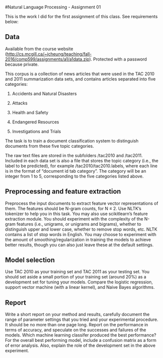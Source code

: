 #Natural Language Processing - Assignment 01

This is the work I did for the first assignment of this class.
See requirements below:

## Data

Available from the course website (http://cs.mcgill.ca/~jcheung/teaching/fall-2016/comp599/assignments/a1/a1data.zip).
Protected with a password because private.

This corpus is a collection of news articles that were used in the TAC 2010 and 2011 summarization data sets, and contains articles separated into five categories:

1. Accidents and Natural Disasters

2. Attacks

3. Health and Safety

4. Endangered Resources

5. Investigations and Trials

The task is to train a document classification system to distinguish documents from these five topic categories.

The raw text files are stored in the subfolders /tac2010 and /tac2011. Included in each data set is also a file that stores the topic category (i.e., the label to be predicted), for example /tac2010/tac2010.labels, where each line is in the format of “document id tab category”. The category will be an integer from 1 to 5, corresponding to the five categories listed above.


## Preprocessing and feature extraction

Preprocess the input documents to extract feature vector representations of them. The features should be N-gram counts, for N ≤ 2.
Use NLTK’s tokenizer to help you in this task. You may also use scikitlearn’s feature extraction module.
You should experiment with the complexity of the N-gram features (i.e., unigrams, or unigrams and bigrams), whether to distinguish upper and lower case, whether to remove stop words, etc.
NLTK contains a list of stop words in English. You may choose to experiment with the amount of smoothing/regularization in training the models to achieve better results, though you can also just leave these at the default settings.

## Model selection
Use TAC 2010 as your training set and TAC 2011 as your testing set.
You should set aside a small portion of your training set (around 20%) as a development set for tuning your models.
Compare the logistic regression, support vector machine (with a linear kernel), and Naive Bayes algorithms.

## Report
Write a short report on your method and results, carefully document the range of parameter settings that you tried and your experimental procedure.
It should be no more than one page long.
Report on the performance in terms of accuracy, and speculate on the successes and failures of the models.
Which machine learning classifer produced the best performance?
For the overall best performing model, include a confusion matrix as a form of error analysis.
Also, explain the role of the development set in the above experiment.
